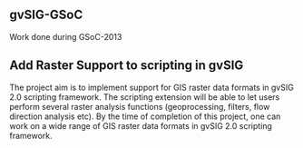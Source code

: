 gvSIG-GSoC
----------

Work done during GSoC-2013

Add Raster Support to scripting in gvSIG
----------
The project aim is to implement support for GIS raster data formats in gvSIG 2.0 scripting framework. The scripting extension will be able to let users perform several raster analysis functions (geoprocessing, filters, flow direction analysis etc). By the time of completion of this project, one can work on a wide range of GIS raster data formats in gvSIG 2.0 scripting framework.
